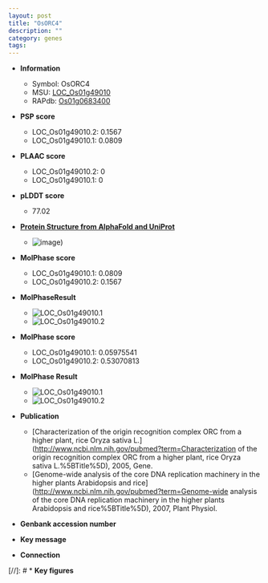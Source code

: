 ```yaml
---
layout: post
title: "OsORC4"
description: ""
category: genes
tags: 
---
```


* **Information**  
    + Symbol: OsORC4  
    + MSU: [LOC_Os01g49010](http://rice.plantbiology.msu.edu/cgi-bin/ORF_infopage.cgi?orf=LOC_Os01g49010)  
    + RAPdb: [Os01g0683400](http://rapdb.dna.affrc.go.jp/viewer/gbrowse_details/irgsp1?name=Os01g0683400)  

* **PSP score**  
    + LOC_Os01g49010.2: 0.1567 
    + LOC_Os01g49010.1: 0.0809 

* **PLAAC score**  
    + LOC_Os01g49010.2: 0 
    + LOC_Os01g49010.1: 0 

* **pLDDT score**
    + 77.02

* **[Protein Structure from AlphaFold and UniProt](https://www.uniprot.org/uniprotkb/Q5N8Q4/entry#structure)**
    + ![image](https://ricepsp.github.io/images/Q5/AF-Q5N8Q4-F1.png))

* **MolPhase score**
    + LOC_Os01g49010.1: 0.0809
    + LOC_Os01g49010.2: 0.1567

* **MolPhaseResult**
    + ![LOC_Os01g49010.1](https://ricepsp.github.io/pictures/LOC_Os01g/LOC_Os01g49010.1.png)
    + ![LOC_Os01g49010.2](https://ricepsp.github.io/pictures/LOC_Os01g/LOC_Os01g49010.2.png)

* **MolPhase score**
    + LOC_Os01g49010.1: 0.05975541
    + LOC_Os01g49010.2: 0.53070813

* **MolPhase Result**
    + ![LOC_Os01g49010.1](https://304243504.github.io/Pictures/LOC_Os01g/LOC_Os01g49010.1.png)
    + ![LOC_Os01g49010.2](https://304243504.github.io/Pictures/LOC_Os01g/LOC_Os01g49010.2.png)

* **Publication**  
    + [Characterization of the origin recognition complex ORC from a higher plant, rice Oryza sativa L.](http://www.ncbi.nlm.nih.gov/pubmed?term=Characterization of the origin recognition complex ORC from a higher plant, rice Oryza sativa L.%5BTitle%5D), 2005, Gene.
    + [Genome-wide analysis of the core DNA replication machinery in the higher plants Arabidopsis and rice](http://www.ncbi.nlm.nih.gov/pubmed?term=Genome-wide analysis of the core DNA replication machinery in the higher plants Arabidopsis and rice%5BTitle%5D), 2007, Plant Physiol.

* **Genbank accession number**  

* **Key message**  

* **Connection**  

[//]: # * **Key figures**  


